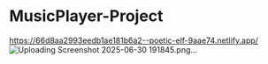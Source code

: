 # MusicPlayer-Project 
https://66d8aa2993eedb1ae181b6a2--poetic-elf-9aae74.netlify.app/
![Uploading Screenshot 2025-06-30 191845.png…]()


